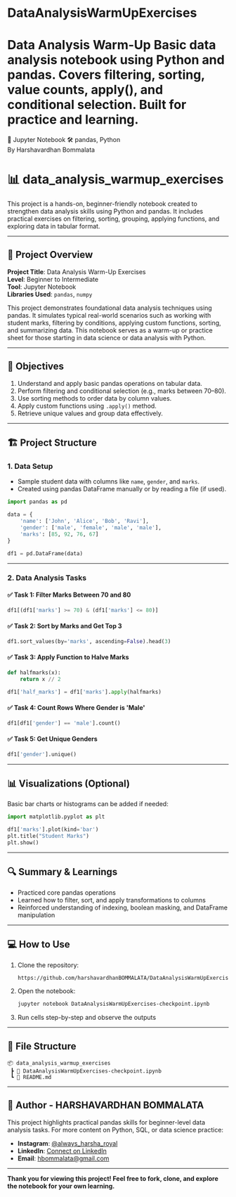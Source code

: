 # DataAnalysisWarmUpExercises
# Data Analysis Warm-Up  Basic data analysis notebook using Python and pandas. Covers filtering, sorting, value counts, apply(), and conditional selection. Built for practice and learning.
📘 Jupyter Notebook 
🛠️ pandas, Python   
By Harshavardhan Bommalata
# 📊 data_analysis_warmup_exercises

This project is a hands-on, beginner-friendly notebook created to strengthen data analysis skills using Python and pandas. It includes practical exercises on filtering, sorting, grouping, applying functions, and exploring data in tabular format.

---

## 📘 Project Overview

**Project Title**: Data Analysis Warm-Up Exercises  
**Level**: Beginner to Intermediate  
**Tool**: Jupyter Notebook  
**Libraries Used**: `pandas`, `numpy`

This project demonstrates foundational data analysis techniques using pandas. It simulates typical real-world scenarios such as working with student marks, filtering by conditions, applying custom functions, sorting, and summarizing data. This notebook serves as a warm-up or practice sheet for those starting in data science or data analysis with Python.

---

## 🎯 Objectives

1. Understand and apply basic pandas operations on tabular data.
2. Perform filtering and conditional selection (e.g., marks between 70–80).
3. Use sorting methods to order data by column values.
4. Apply custom functions using `.apply()` method.
5. Retrieve unique values and group data effectively.

---

## 🏗️ Project Structure

### 1. Data Setup

- Sample student data with columns like `name`, `gender`, and `marks`.
- Created using pandas DataFrame manually or by reading a file (if used).

```python
import pandas as pd

data = {
    'name': ['John', 'Alice', 'Bob', 'Ravi'],
    'gender': ['male', 'female', 'male', 'male'],
    'marks': [85, 92, 76, 67]
}

df1 = pd.DataFrame(data)
```

---

### 2. Data Analysis Tasks

#### ✅ Task 1: Filter Marks Between 70 and 80
```python
df1[(df1['marks'] >= 70) & (df1['marks'] <= 80)]
```

#### ✅ Task 2: Sort by Marks and Get Top 3
```python
df1.sort_values(by='marks', ascending=False).head(3)
```

#### ✅ Task 3: Apply Function to Halve Marks
```python
def halfmarks(x):
    return x // 2

df1['half_marks'] = df1['marks'].apply(halfmarks)
```

#### ✅ Task 4: Count Rows Where Gender is 'Male'
```python
df1[df1['gender'] == 'male'].count()
```

#### ✅ Task 5: Get Unique Genders
```python
df1['gender'].unique()
```

---

## 📊 Visualizations (Optional)

Basic bar charts or histograms can be added if needed:
```python
import matplotlib.pyplot as plt

df1['marks'].plot(kind='bar')
plt.title("Student Marks")
plt.show()
```

---

## 🔍 Summary & Learnings

- Practiced core pandas operations
- Learned how to filter, sort, and apply transformations to columns
- Reinforced understanding of indexing, boolean masking, and DataFrame manipulation

---

## 💻 How to Use

1. Clone the repository:
   ```bash
   https://github.com/harshavardhanBOMMALATA/DataAnalysisWarmUpExercises.git
   ```

2. Open the notebook:
   ```bash
   jupyter notebook DataAnalysisWarmUpExercises-checkpoint.ipynb
   ```

3. Run cells step-by-step and observe the outputs

---

## 📂 File Structure

```
📦 data_analysis_warmup_exercises
 ┣ 📓 DataAnalysisWarmUpExercises-checkpoint.ipynb
 ┗ 📄 README.md
```

---

## 👤 Author - HARSHAVARDHAN BOMMALATA

This project highlights practical pandas skills for beginner-level data analysis tasks. For more content on Python, SQL, or data science practice:

- **Instagram**: [@always_harsha_royal](https://www.instagram.com/always_harsha_royal/)  
- **LinkedIn**: [Connect on LinkedIn](https://www.linkedin.com/in/harshavardhan-bommalata-7bb9442b0/)  
- **Email**: hbommalata@gmail.com

---

**Thank you for viewing this project! Feel free to fork, clone, and explore the notebook for your own learning.**
